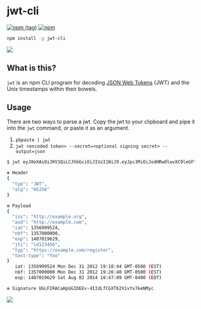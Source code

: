 # jwt-cli

[![npm (tag)](https://img.shields.io/npm/v/jwt-cli/latest.svg)](https://www.npmjs.com/package/jwt-cli)
[![npm](https://img.shields.io/npm/dt/jwt-cli.svg)](https://www.npmjs.com/package/jwt-cli)

```sh
npm install -g jwt-cli
```

![](checkitout.gif)

## What is this?

`jwt` is an npm CLI program for decoding [JSON Web Tokens](http://jwt.io/) (JWT) and the Unix timestamps within their bowels.

## Usage

There are two ways to parse a jwt. Copy the jwt to your clipboard and pipe it into the `jwt` command, or paste it as an argument.

1. `pbpaste | jwt`
2. `jwt <encoded token> --secret=<optional signing secret> --output=json`

```sh
$ jwt eyJ0eXAiOiJKV1QiLCJhbGciOiJIUzI1NiJ9.eyJpc3MiOiJodHRwOlwvXC9leGFtcGxlLm9yZyIsImF1ZCI6Imh0dHA6XC9cL2V4YW1wbGUuY29tIiwiaWF0IjoxMzU2OTk5NTI0LCJuYmYiOjEzNTcwMDAwMDAsImV4cCI6MTQwNzAxOTYyOSwianRpIjoiaWQxMjM0NTYiLCJ0eXAiOiJodHRwczpcL1wvZXhhbXBsZS5jb21cL3JlZ2lzdGVyIiwidGVzdC10eXBlIjoiZm9vIn0.UGLFIRACaHpGGIDEEv-4IIdLfCGXT62X1vYx7keNMyc

✻ Header
{
  "typ": "JWT",
  "alg": "HS256"
}

✻ Payload
{
  "iss": "http://example.org",
  "aud": "http://example.com",
  "iat": 1356999524,
  "nbf": 1357000000,
  "exp": 1407019629,
  "jti": "id123456",
  "typ": "https://example.com/register",
  "test-type": "foo"
}
   iat: 1356999524 Mon Dec 31 2012 19:18:44 GMT-0500 (EST)
   nbf: 1357000000 Mon Dec 31 2012 19:26:40 GMT-0500 (EST)
   exp: 1407019629 Sat Aug 02 2014 18:47:09 GMT-0400 (EDT)

✻ Signature UGLFIRACaHpGGIDEEv-4IIdLfCGXT62X1vYx7keNMyc
```

<a href="http://jwt.io">![](https://cdn.auth0.com/badges/jwt-compatible.svg)</a>
